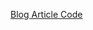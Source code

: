 [Blog Article Code](https://fastguides.netlify.app/posts/create-a-simple-rest-api-with-kotlin-and-spring-boot/)
